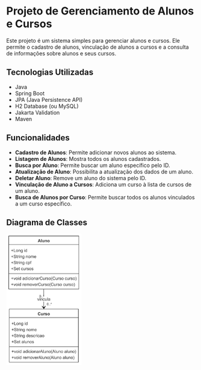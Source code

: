 # Projeto de Gerenciamento de Alunos e Cursos

Este projeto é um sistema simples para gerenciar alunos e cursos. Ele permite o cadastro de alunos, vinculação de alunos a cursos e a consulta de informações sobre alunos e seus cursos.

## Tecnologias Utilizadas

- Java
- Spring Boot
- JPA (Java Persistence API)
- H2 Database (ou MySQL)
- Jakarta Validation
- Maven

## Funcionalidades

- **Cadastro de Alunos**: Permite adicionar novos alunos ao sistema.
- **Listagem de Alunos**: Mostra todos os alunos cadastrados.
- **Busca por Aluno**: Permite buscar um aluno específico pelo ID.
- **Atualização de Aluno**: Possibilita a atualização dos dados de um aluno.
- **Deletar Aluno**: Remove um aluno do sistema pelo ID.
- **Vinculação de Aluno a Cursos**: Adiciona um curso à lista de cursos de um aluno.
- **Busca de Alunos por Curso**: Permite buscar todos os alunos vinculados a um curso específico.

## Diagrama de Classes
<img src="img/diagrama-aluno-curso.png.png" alt="Diagrama de Classes" width="200"/>



